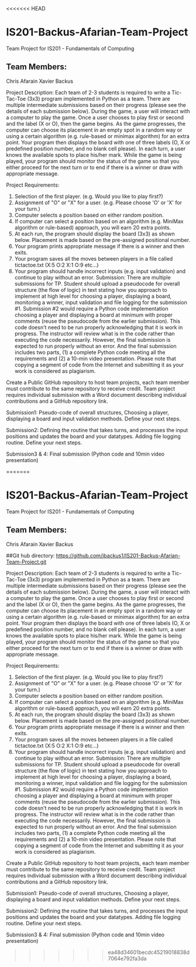 <<<<<<< HEAD
# IS201-Backus-Afarian-Team-Project
Team Project for IS201 - Fundamentals of Computing
## Team Members:
Chris Afarain
Xavier Backus

Project Description: Each team of 2-3 students is required to write a Tic-Tac-Toe (3x3) program implemented in Python as a team. There are multiple intermediate submissions based on their progress (please see the details of each submission below). During the game, a user will interact with a computer to play the game. Once a user chooses to play first or second and the label (X or O), then the game begins. As the game progresses, the computer can choose its placement in an empty spot in a random way or using a certain algorithm (e.g. rule-based or minimax algorithm) for an extra point. Your program then displays the board with one of three labels (O, X or predefined position number, and no blank cell please). In each turn, a user knows the available spots to place his/her mark. While the game is being played, your program should monitor the status of the game so that you either proceed for the next turn or to end if there is a winner or draw with appropriate message. 

Project Requirements:
1. Selection of the first player. (e.g. Would you like to play first?)
2. Assignment of "O" or "X" for a user. (e.g. Please choose 'O' or 'X' for your turn.)
3. Computer selects a position based on either random position. 
4. If computer can select a position based on an algorithm (e.g. MiniMax algorithm or rule-based) approach, you will earn 20 extra points.
5. At each run, the program should display the board (3x3) as shown below. Placement is made based on the pre-assigned positional number.
6. Your program prints appropriate message if there is a winner and then exits.
7. Your program saves all the moves between players in a file called tictactoe.txt (X:5 O:2 X:1 O:9 etc...)
8. Your program should handle incorrect inputs (e.g. input validation) and continue to play without an error.
Submission: There are multiple submissions for TP. Student should upload a pseudocode for overall structure (the flow of logic) in text stating how you approach to implement at high level for choosing a player, displaying a board, monitoring a winner, input validation and file logging for the submission #1. Submission #2 would require a Python code implementation choosing a player and displaying a board at minimum with proper comments (reuse the pseudocode from the earlier submission). This code doesn't need to be run properly acknowledging that it is work in progress. The instructor will review what is in the code rather than executing the code necessarily. However, the final submission is expected to run properly without an error. And the final submission includes two parts, (1) a complete Python code meeting all the requirements and (2) a 10-min video presentation. Please note that copying a segment of code from the Internet and submitting it as your work is considered as plagiarism.

Create a Public GitHub repository to host team projects, each team member must contribute to the same repository to receive credit. Team project requires individual submission with a Word document describing individual contributions and a GitHub repository link.

Submission1: Pseudo-code of overall structures, Choosing a player, displaying a board and input validation methods. Define your next steps.

Submission2: Defining the routine that takes turns, and processes the input positions and updates the board and your datatypes. Adding file logging routine. Define your next steps.

Submission3 & 4: Final submission (Python code and 10min video presentation)


=======
# IS201-Backus-Afarian-Team-Project
Team Project for IS201 - Fundamentals of Computing
## Team Members:
Chris Afarain
Xavier Backus

##Git hub directory: https://github.com/jbackus1/IS201-Backus-Afarian-Team-Project.git

Project Description: Each team of 2-3 students is required to write a Tic-Tac-Toe (3x3) program implemented in Python as a team. There are multiple intermediate submissions based on their progress (please see the details of each submission below). During the game, a user will interact with a computer to play the game. Once a user chooses to play first or second and the label (X or O), then the game begins. As the game progresses, the computer can choose its placement in an empty spot in a random way or using a certain algorithm (e.g. rule-based or minimax algorithm) for an extra point. Your program then displays the board with one of three labels (O, X or predefined position number, and no blank cell please). In each turn, a user knows the available spots to place his/her mark. While the game is being played, your program should monitor the status of the game so that you either proceed for the next turn or to end if there is a winner or draw with appropriate message. 

Project Requirements:
1. Selection of the first player. (e.g. Would you like to play first?)
2. Assignment of "O" or "X" for a user. (e.g. Please choose 'O' or 'X' for your turn.)
3. Computer selects a position based on either random position. 
4. If computer can select a position based on an algorithm (e.g. MiniMax algorithm or rule-based) approach, you will earn 20 extra points.
5. At each run, the program should display the board (3x3) as shown below. Placement is made based on the pre-assigned positional number.
6. Your program prints appropriate message if there is a winner and then exits.
7. Your program saves all the moves between players in a file called tictactoe.txt (X:5 O:2 X:1 O:9 etc...)
8. Your program should handle incorrect inputs (e.g. input validation) and continue to play without an error.
Submission: There are multiple submissions for TP. Student should upload a pseudocode for overall structure (the flow of logic) in text stating how you approach to implement at high level for choosing a player, displaying a board, monitoring a winner, input validation and file logging for the submission #1. Submission #2 would require a Python code implementation choosing a player and displaying a board at minimum with proper comments (reuse the pseudocode from the earlier submission). This code doesn't need to be run properly acknowledging that it is work in progress. The instructor will review what is in the code rather than executing the code necessarily. However, the final submission is expected to run properly without an error. And the final submission includes two parts, (1) a complete Python code meeting all the requirements and (2) a 10-min video presentation. Please note that copying a segment of code from the Internet and submitting it as your work is considered as plagiarism.

Create a Public GitHub repository to host team projects, each team member must contribute to the same repository to receive credit. Team project requires individual submission with a Word document describing individual contributions and a GitHub repository link.

Submission1: Pseudo-code of overall structures, Choosing a player, displaying a board and input validation methods. Define your next steps.

Submission2: Defining the routine that takes turns, and processes the input positions and updates the board and your datatypes. Adding file logging routine. Define your next steps.

Submission3 & 4: Final submission (Python code and 10min video presentation)


>>>>>>> ea48d34601becdc45219018838d7064e792fa3da
